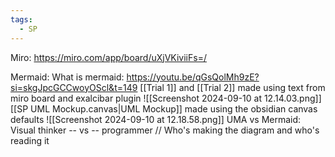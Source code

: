 ```yaml
---
tags:
  - SP
---
```

Miro: https://miro.com/app/board/uXjVKiviiFs=/

Mermaid:
What is mermaid: https://youtu.be/qGsQolMh9zE?si=skgJpcGCCwoyOScl&t=149
[[Trial 1]] and [[Trial 2]] made using text from miro board and exalcibar plugin
![[Screenshot 2024-09-10 at 12.14.03.png]]
[[SP UML Mockup.canvas|UML Mockup]] made using the obsidian canvas defaults
![[Screenshot 2024-09-10 at 12.18.58.png]]
UMA vs Mermaid: 
Visual thinker -- vs -- programmer //
Who's making the diagram and who's reading it
